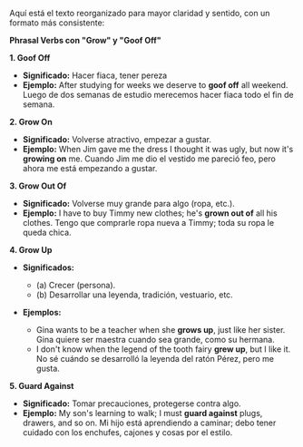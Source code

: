 Aquí está el texto reorganizado para mayor claridad y sentido, con un formato más consistente:

**Phrasal Verbs con "Grow" y "Goof Off"**

**1. Goof Off**

*   **Significado:** Hacer fiaca, tener pereza
*   **Ejemplo:** After studying for weeks we deserve to **goof off** all weekend.   Luego de dos semanas de estudio merecemos hacer fiaca todo el fin de semana.

**2. Grow On**

*   **Significado:** Volverse atractivo, empezar a gustar.
*   **Ejemplo:** When Jim gave me the dress I thought it was ugly, but now it's **growing on** me.   Cuando Jim me dio el vestido me pareció feo, pero ahora me está empezando a gustar.

**3. Grow Out Of**

*   **Significado:** Volverse muy grande para algo (ropa, etc.).
*   **Ejemplo:** I have to buy Timmy new clothes; he's **grown out of** all his clothes.   Tengo que comprarle ropa nueva a Timmy; toda su ropa le queda chica.

**4. Grow Up**

*   **Significados:**
    *   (a) Crecer (persona).
    *   (b) Desarrollar una leyenda, tradición, vestuario, etc.

*   **Ejemplos:**
    *   Gina wants to be a teacher when she **grows up**, just like her sister.   Gina quiere ser maestra cuando sea grande, como su hermana.
    *   I don't know when the legend of the tooth fairy **grew up**, but I like it.   No sé cuándo se desarrolló la leyenda del ratón Pérez, pero me gusta.

**5. Guard Against**

*   **Significado:** Tomar precauciones, protegerse contra algo.
*   **Ejemplo:** My son's learning to walk; I must **guard against** plugs, drawers, and so on.   Mi hijo está aprendiendo a caminar; debo tener cuidado con los enchufes, cajones y cosas por el estilo.

